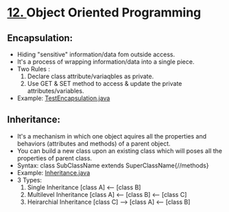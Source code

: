 # [12. ](https://github.com/ejdotp/SemFour_ITER/tree/main/Computer%20Science%20%26%20Workshop%202/12_Object%20Oriented%20Programming)Object Oriented Programming

## Encapsulation:

* Hiding "sensitive" information/data fom outside access.
* It's a process of wrapping information/data into a single piece.
* Two Rules :
  1. Declare class attribute/variaqbles as private.
  2. Use GET & SET method to access &  update the private attributes/variables.
* Example: [TestEncapsulation.java](https://github.com/ejdotp/SemFour_ITER/blob/main/Computer%20Science%20%26%20Workshop%202/12_Object%20Oriented%20Programming/TestEncapsulation.java)  

## Inheritance:  

* It's a mechanism in which one object aquires all the properties  and behaviors (attributes and methods) of a parent object.  
* You can build a new class upon an existing class which will poses all the properties of parent class.  
* Syntax: class SubClassName extends SuperClassName{//methods}
* Example: [Inheritance.java](https://github.com/ejdotp/SemFour_ITER/blob/main/Computer%20Science%20%26%20Workshop%202/12_Object%20Oriented%20Programming/Inheritance.java)  
* 3 Types:
    1. Single Inheritance [class A] <-- [class B]
    2. Multilevel Inheritance [class A] <-- [class B] <-- [class C]
    3. Heirarchial Inheritance [class C] --> [class A] <-- [class B]
